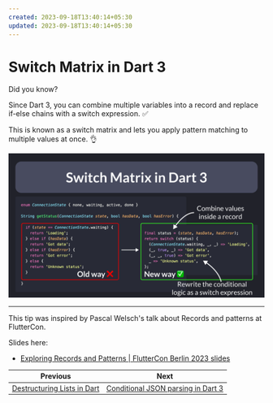 ```yaml
---
created: 2023-09-18T13:40:14+05:30
updated: 2023-09-18T13:40:14+05:30
---
```

# Switch Matrix in Dart 3

Did you know?

Since Dart 3, you can combine multiple variables into a record and replace if-else chains with a switch expression. ✅

This is known as a switch matrix and lets you apply pattern matching to multiple values at once. 👌

![](112.png)

---

This tip was inspired by Pascal Welsch's talk about Records and patterns at FlutterCon.

Slides here:

- [Exploring Records and Patterns | FlutterCon Berlin 2023 slides](https://docs.google.com/presentation/d/10qpjH16WISV5lYV1bR0r3USB4ggjReA7PjcyK1KyhDE/edit#slide=id.g14d15a4acf1_0_10)
 

| Previous | Next |
| -------- | ---- |
| [Destructuring Lists in Dart](../0111-destructure-lists-dart/index.md) | [Conditional JSON parsing in Dart 3](../0113-conditional-json-parsing/index.md) |

